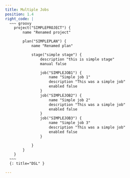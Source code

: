 ```yaml
---
title: Multiple Jobs
position: 1.4
right_code: |
  ~~~ groovy
    project("SIMPLEPROJECT") {
        name "Renamed project"

        plan("SIMPLEPLAN") {
            name "Renamed plan"

            stage("simple stage") {
                description "this is simple stage"
                manual false

                job("SIMPLEJOB1") {
                    name "Simple job 1"
                    description "This was a simple job"
                    enabled false
                }
                job("SIMPLEJOB2") {
                    name "Simple job 2"
                    description "This was a simple job"
                    enabled false
                }
                job("SIMPLEJOB3") {
                    name "Simple job 3"
                    description "This was a simple job"
                    enabled false
                }

            }
        }
    }
  ~~~
  {: title="DSL" }

---
```



